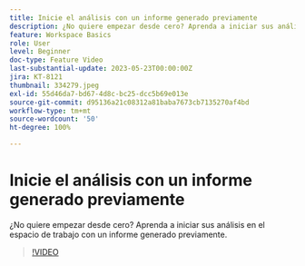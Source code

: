 ```yaml
---
title: Inicie el análisis con un informe generado previamente
description: ¿No quiere empezar desde cero? Aprenda a iniciar sus análisis en el espacio de trabajo con un informe generado previamente.
feature: Workspace Basics
role: User
level: Beginner
doc-type: Feature Video
last-substantial-update: 2023-05-23T00:00:00Z
jira: KT-8121
thumbnail: 334279.jpeg
exl-id: 55d46da7-bd67-4d8c-bc25-dcc5b69e013e
source-git-commit: d95136a21c08312a81baba7673cb7135270af4bd
workflow-type: tm+mt
source-wordcount: '50'
ht-degree: 100%

---
```


# Inicie el análisis con un informe generado previamente

¿No quiere empezar desde cero? Aprenda a iniciar sus análisis en el espacio de trabajo con un informe generado previamente.

>[!VIDEO](https://video.tv.adobe.com/v/334279/?learn=on)

